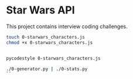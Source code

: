 # Star Wars API

This project contains interview coding challenges.

```bash
touch 0-starwars_characters.js
chmod +x 0-starwars_characters.js


pycodestyle 0-starwars_characters.js

./0-generator.py | ./0-stats.py 
``